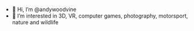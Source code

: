 - 👋 Hi, I’m @andywoodvine
- 👀 I’m interested in 3D, VR, computer games, photography, motorsport, nature and wildlife


<!---
andywoodvine/andywoodvine is a ✨ special ✨ repository because its `README.md` (this file) appears on your GitHub profile.
You can click the Preview link to take a look at your changes.
--->
